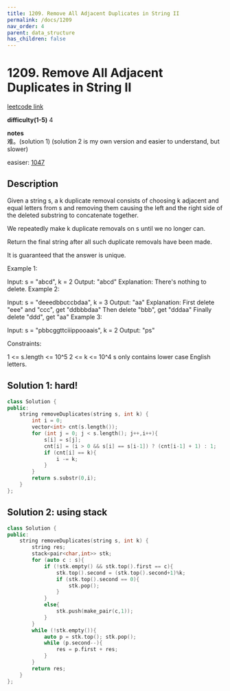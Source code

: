 ```yaml
---
title: 1209. Remove All Adjacent Duplicates in String II
permalink: /docs/1209
nav_order: 4
parent: data_structure
has_children: false
---
```

# 1209. Remove All Adjacent Duplicates in String II
[leetcode link](https://leetcode.com/problems/remove-all-adjacent-duplicates-in-string-ii/)

**difficulty(1-5)** 
4

**notes**   
难。(solution 1)
(solution 2 is my own version and easier to understand, but slower)

easiser: [1047](/docs/1047)

## Description
Given a string s, a k duplicate removal consists of choosing k adjacent and equal letters from s and removing them causing the left and the right side of the deleted substring to concatenate together.

We repeatedly make k duplicate removals on s until we no longer can.

Return the final string after all such duplicate removals have been made.

It is guaranteed that the answer is unique.

 

Example 1:

Input: s = "abcd", k = 2
Output: "abcd"
Explanation: There's nothing to delete.
Example 2:

Input: s = "deeedbbcccbdaa", k = 3
Output: "aa"
Explanation: 
First delete "eee" and "ccc", get "ddbbbdaa"
Then delete "bbb", get "dddaa"
Finally delete "ddd", get "aa"
Example 3:

Input: s = "pbbcggttciiippooaais", k = 2
Output: "ps"
 

Constraints:

1 <= s.length <= 10^5
2 <= k <= 10^4
s only contains lower case English letters.

## Solution 1: hard!
```c++
class Solution {
public:
    string removeDuplicates(string s, int k) {
        int i = 0;
        vector<int> cnt(s.length());
        for (int j = 0; j < s.length(); j++,i++){
            s[i] = s[j];
            cnt[i] = (i > 0 && s[i] == s[i-1]) ? (cnt[i-1] + 1) : 1;
            if (cnt[i] == k){
                i -= k;
            }
        }
        return s.substr(0,i);
    }
};
```

## Solution 2: using stack
```c++
class Solution {
public:
    string removeDuplicates(string s, int k) {
        string res;
        stack<pair<char,int>> stk;
        for (auto c : s){
            if (!stk.empty() && stk.top().first == c){
                stk.top().second = (stk.top().second+1)%k;
                if (stk.top().second == 0){
                    stk.pop();
                }
            }
            else{
                stk.push(make_pair(c,1));
            }
        }
        while (!stk.empty()){
            auto p = stk.top(); stk.pop();
            while (p.second--){
                res = p.first + res;
            }
        }
        return res;
    }
};
```
<!-- 
Default label
{: .label }

Blue label
{: .label .label-blue }

Stable
{: .label .label-green }

New release
{: .label .label-purple }

Coming soon
{: .label .label-yellow }

Deprecated
{: .label .label-red } -->
